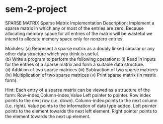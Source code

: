 # sem-2-project
SPARSE MATRIX
                                                    Sparse Matrix Implementation
Description: 
                  Implement a sparse matrix in which any or most of the entries are zero. Because allocating memory space for all entries of the matrix will be wasteful we intend to allocate memory space only for nonzero entries.


Modules:
(a) Represent a sparse matrix as a doubly linked circular or any other data structure which you think is useful.  
(b) Write a program to perform the following operations: 
     (i) Read in inputs for the entries of a sparse matrix and form a suitable data structure.   
     (ii) Addition of two sparse matrices 
     (iii) Subtraction of two sparse matrices 
     (iv) Multiplication of two sparse matrices 
     (v) Print sparse matrix (in matrix form).

Hint: Each entry of a sparse matrix can be viewed as a structure of the form: 
Row-index,Column-index,Value Left pointer to pointer.
Row index points to the next row (i.e. down). Column-index points to the next column (i.e. right). Value points to the information of data type added. Left pointer points to the element towards the next left element. Right pointer points to the element towards the next up element.
